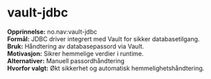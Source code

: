 # vault-jdbc

**Opprinnelse:** no.nav:vault-jdbc  
**Formål:** JDBC driver integrert med Vault for sikker databasetilgang.  
**Bruk:** Håndtering av databasepassord via Vault.  
**Motivasjon:** Sikrer hemmelige verdier i runtime.  
**Alternativer:** Manuell passordhåndtering  
**Hvorfor valgt:** Økt sikkerhet og automatisk hemmelighetshåndtering.